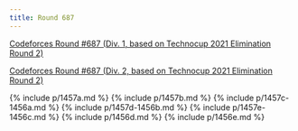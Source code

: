 ```yaml
---
title: Round 687
---
```


[Codeforces Round \#687 (Div. 1, based on Technocup 2021 Elimination Round 2)](https://codeforces.com/contest/1456)

[Codeforces Round \#687 (Div. 2, based on Technocup 2021 Elimination Round 2)](https://codeforces.com/contest/1457)

{% include p/1457a.md %}
{% include p/1457b.md %}
{% include p/1457c-1456a.md %}
{% include p/1457d-1456b.md %}
{% include p/1457e-1456c.md %}
{% include p/1456d.md %}
{% include p/1456e.md %}

<object data="notes/R687.pdf" width="1000" height="1000" type='application/pdf'/>
